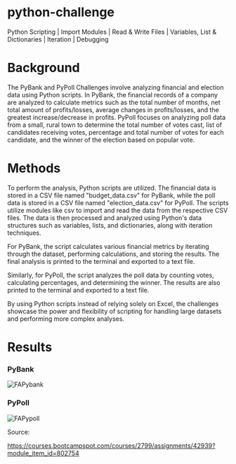 # python-challenge
Python Scripting | Import Modules | Read &amp; Write Files | Variables, List &amp; Dictionaries | Iteration | Debugging 

# Background

The PyBank and PyPoll Challenges involve analyzing financial and election data using Python scripts. In PyBank, the financial records of a company are analyzed to calculate metrics such as the total number of months, net total amount of profits/losses, average changes in profits/losses, and the greatest increase/decrease in profits. PyPoll focuses on analyzing poll data from a small, rural town to determine the total number of votes cast, list of candidates receiving votes, percentage and total number of votes for each candidate, and the winner of the election based on popular vote.

# Methods

To perform the analysis, Python scripts are utilized. The financial data is stored in a CSV file named "budget_data.csv" for PyBank, while the poll data is stored in a CSV file named "election_data.csv" for PyPoll. The scripts utilize modules like csv to import and read the data from the respective CSV files. The data is then processed and analyzed using Python's data structures such as variables, lists, and dictionaries, along with iteration techniques.

For PyBank, the script calculates various financial metrics by iterating through the dataset, performing calculations, and storing the results. The final analysis is printed to the terminal and exported to a text file.

Similarly, for PyPoll, the script analyzes the poll data by counting votes, calculating percentages, and determining the winner. The results are also printed to the terminal and exported to a text file.

By using Python scripts instead of relying solely on Excel, the challenges showcase the power and flexibility of scripting for handling large datasets and performing more complex analyses.

# Results

### PyBank

![FAPybank](https://github.com/MTanguin/python-challenge/assets/114210481/fef3aebf-3c07-4bb3-beb7-6a9df1191a57)


### PyPoll

![FAPypoll](https://github.com/MTanguin/python-challenge/assets/114210481/a8cad8cc-1101-4d1d-9e83-a6df874e2930)



Source:

https://courses.bootcampspot.com/courses/2799/assignments/42939?module_item_id=802754
